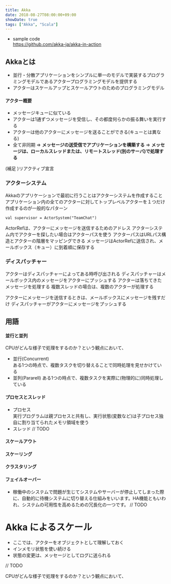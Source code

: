```yaml
---
title: Akka
date: 2018-08-27T08:00:00+09:00
showDate: true
tags: ["Akka", "Scala"]
---
```


- sample code   
https://github.com/akka-ja/akka-in-action

## Akkaとは
- 並行・分散アプリケーションをシンプルに単一のモデルで実装するプログラミングモデルであるアクタープログラミングモデルを提供する
- アクターはスケールアップとスケールアウトのためのプログラミングモデル  
#### アクター概要
- メッセージキューに似ている  
- アクターは1通ずつメッセージを受信し、その都度何らかの振る舞いを実行する  
- アクターは他のアクターにメッセージを送ることができる(キューとは異なる)
- 全て非同期
=> **メッセージの送受信でアプリケーションを構築する**
=> **メッセージは、ローカルスレッドまたは、リモートスレッド(別のサーバ)で処理する**

(補足 )リアクティブ宣言

### アクターシステム
Akkaのアプリケーションで最初に行うことはアクターシステムを作成すること
アプリケーション内の全てのアクターに対してトップレベルアクターを１つだけ作成するのが一般的なパターン
```
val supervisor = ActorSystem("TeamChat")
```
ActorRefは、アクターにメッセージを送信するためのアドレス
アクターシステム内でアクターを探したい場合はアクターパスを使う
アクターパスはURLパス構造とアクターの階層をマッピングできる
メッセージはActorRefに送信され、メールボックス（キュー）に到着順に保存する

### ディスパッチャー
アクターはディスパッチャーによってある時呼び出される
ディスパッチャーはメールボックス内のメッセージをアクターにプッシュする
アクターは落ちてきたメッセージを処理する
複数スレッドの場合は、複数のアクターが処理する

アクターにメッセージを送信するときは、メールボックスにメッセージを残すだけ
ディスパッチャーがアクターにメッセージをプッシュする

## 用語
####  並行と並列
CPUがどんな様子で処理をするのか？という観点において、
- 並行(Concurrent)  
  ある1つの時点で、複数タスクを切り替えることで同時処理を見せかけている
- 並列(Pararell)
  ある1つの時点で、複数タスクを実際に(物理的に)同時処理している

#### プロセスとスレッド
- プロセス  
  実行プログラムは親プロセスと共有し、実行状態(変数など)は子プロセス独自に割り当てられたメモリ領域を使う
- スレッド
  // TODO

#### スケールアウト

#### スケーリング

#### クラスタリング

#### フェイルオーバー
- 稼働中のシステムで問題が生じてシステムやサーバーが停止してしまった際に、自動的に待機システムに切り替える仕組みをいいます。HA機能ともいわれ、システムの可用性を高めるための冗長化の一つです。
  // TODO
  
# Akka によるスケール
- ここでは、アクターをオブジェクトとして理解しておく
- インメモリ状態を使い続ける
- 状態の変更は、メッセージとしてログに送られる

// TODO

CPUがどんな様子で処理をするのか？という観点において、
